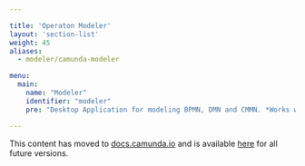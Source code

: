 ```yaml
---

title: 'Operaton Modeler'
layout: 'section-list'
weight: 45
aliases:
  - modeler/camunda-modeler

menu:
  main:
    name: "Modeler"
    identifier: "modeler"
    pre: "Desktop Application for modeling BPMN, DMN and CMMN. *Works with Operaton.0, 7.3.3, 7.2.6 and above.*"

---
```


This content has moved to [docs.camunda.io](https://docs.camunda.io/) and is available [here](https://docs.camunda.io/docs/components/modeler/about-modeler/) for all future versions.